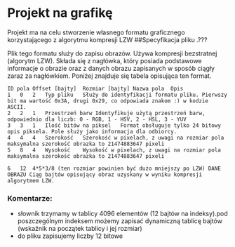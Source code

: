 # Projekt na grafikę

Projekt ma na celu stworzenie własnego formatu graficznego korzystającego z algorytmu kompresji LZW 
##Specyfikacja pliku .???

Plik tego formatu służy do zapisu obrazów. Używa kompresji bezstratnej (algorytm LZW). Składa się z nagłówka, który posiada podstawowe informacje o obrazie oraz z danych obrazu zapisanych w sposób ciągły zaraz za nagłówkiem. Poniżej znajduje się tabela opisująca ten format.

```
ID pola	Offset [bajty]	Rozmiar [bajty]	Nazwa pola	Opis
1	0	2	Typ pliku	Służy do identyfikacji formatu pliku. Pierwszy bit ma wartość 0x3A, drugi 0x29, co odpowiada znakom :) w kodzie ASCII.
2	2	1	Przestrzeń barw	Identyfikuje użytą przestrzeń barw, odpowiednio dla liczb: 0 - RGB, 1 - HSV, 2 - HSL, 3 - YUV
3	3	1	Ilość bitów na piksel	Format obsługuje tylko 24 bitowy opis piksela. Pole służy jako informacja dla odbiorcy.
4	4	4	Szerokość	Szerokość w pixelach, z uwagi na rozmiar pola maksymalna szerokość obrazka to 21474883647 pixeli
5	8	4	Wysokość	Wysokość w pixelach, z uwagi na rozmiar pola maksymalna szerokość obrazka to 21474883647 pixeli

6	12	4*5*3/8 (ten rozmiar powinien być dużo mniejszy po LZW)	DANE OBRAZU	Ciąg bajtów opisujący obraz uzyskany w wyniku kompresji algorytmem LZW.
```



### Komentarze:
* słownik trzymamy w tablicy 4096 elementów (12 bajtów na indeksy).pod poszczególnym indeksem możemy zapisać dynamiczną tablicę bajtów (wskaźnik na początek tablicy i jej rozmiar) 
* do pliku zapisujemy liczby 12 bitowe
